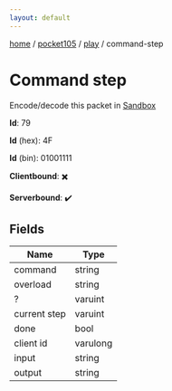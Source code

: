 ```yaml
---
layout: default
---
```


[home](/)  /  [pocket105](/protocol/pocket105)  /  [play](/protocol/pocket105/play)  /  command-step

# Command step

Encode/decode this packet in [Sandbox](../../../sandbox/pocket105#Play.CommandStep)

**Id**: 79

**Id** (hex): 4F

**Id** (bin): 01001111

**Clientbound**: ✖️

**Serverbound**: ✔️

## Fields

Name | Type
---|---
command | string
overload | string
? | varuint
current step | varuint
done | bool
client id | varulong
input | string
output | string
